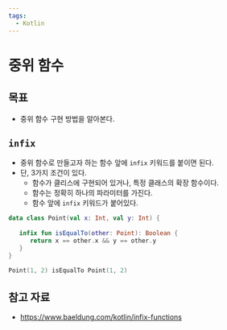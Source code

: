 ```yaml
---
tags:
  - Kotlin
---
```

# 중위 함수

## 목표

- 중위 함수 구현 방법을 알아본다.

## `infix`

- 중위 함수로 만들고자 하는 함수 앞에 `infix` 키워드를 붙이면 된다.
- 단, 3가지 조건이 있다.
	- 함수가 클리스에 구현되어 있거나, 특정 클래스의 확장 함수이다.
	- 함수는 정확히 하나의 파라미터를 가진다.
	- 함수 앞에 `infix` 키워드가 붙어있다.

```kotlin
data class Point(val x: Int, val y: Int) {  
  
   infix fun isEqualTo(other: Point): Boolean {  
      return x == other.x && y == other.y  
   }  
}
```

```kotlin
Point(1, 2) isEqualTo Point(1, 2)
```

## 참고 자료

- https://www.baeldung.com/kotlin/infix-functions